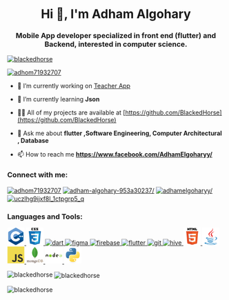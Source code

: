 <h1 align="center">Hi 👋, I'm Adham Algohary</h1>
<h3 align="center">Mobile App developer specialized in front end (flutter) and Backend, interested in computer science.</h3>

<p align="left"> <a href="https://github.com/ryo-ma/github-profile-trophy"><img src="https://github-profile-trophy.vercel.app/?username=blackedhorse" alt="blackedhorse" /></a> </p>

<p align="left"> <a href="https://twitter.com/adhom71932707" target="blank"><img src="https://img.shields.io/twitter/follow/adhom71932707?logo=twitter&style=for-the-badge" alt="adhom71932707" /></a> </p>

- 🔭 I’m currently working on [Teacher App](https://github.com/BlackedHorse/teach_app_ui)

- 🌱 I’m currently learning **Json**

- 👨‍💻 All of my projects are available at [https://github.com/BlackedHorse](https://github.com/BlackedHorse)

- 💬 Ask me about **flutter ,Software Engineering, Computer Architectural , Database**

- 📫 How to reach me **https://www.facebook.com/AdhamElgoharyy/**

<h3 align="left">Connect with me:</h3>
<p align="left">
<a href="https://twitter.com/adhom71932707" target="blank"><img align="center" src="https://raw.githubusercontent.com/rahuldkjain/github-profile-readme-generator/master/src/images/icons/Social/twitter.svg" alt="adhom71932707" height="30" width="40" /></a>
<a href="https://linkedin.com/in/adham-algohary-953a30237/" target="blank"><img align="center" src="https://raw.githubusercontent.com/rahuldkjain/github-profile-readme-generator/master/src/images/icons/Social/linked-in-alt.svg" alt="adham-algohary-953a30237/" height="30" width="40" /></a>
<a href="https://fb.com/adhamelgoharyy/" target="blank"><img align="center" src="https://raw.githubusercontent.com/rahuldkjain/github-profile-readme-generator/master/src/images/icons/Social/facebook.svg" alt="adhamelgoharyy/" height="30" width="40" /></a>
<a href="https://www.youtube.com/c/uczlhg9ijxf8l_1ctpgrp5_q" target="blank"><img align="center" src="https://raw.githubusercontent.com/rahuldkjain/github-profile-readme-generator/master/src/images/icons/Social/youtube.svg" alt="uczlhg9ijxf8l_1ctpgrp5_q" height="30" width="40" /></a>
</p>

<h3 align="left">Languages and Tools:</h3>
<p align="left"> <a href="https://www.w3schools.com/cpp/" target="_blank" rel="noreferrer"> <img src="https://raw.githubusercontent.com/devicons/devicon/master/icons/cplusplus/cplusplus-original.svg" alt="cplusplus" width="40" height="40"/> </a> <a href="https://www.w3schools.com/css/" target="_blank" rel="noreferrer"> <img src="https://raw.githubusercontent.com/devicons/devicon/master/icons/css3/css3-original-wordmark.svg" alt="css3" width="40" height="40"/> </a> <a href="https://dart.dev" target="_blank" rel="noreferrer"> <img src="https://www.vectorlogo.zone/logos/dartlang/dartlang-icon.svg" alt="dart" width="40" height="40"/> </a> <a href="https://www.figma.com/" target="_blank" rel="noreferrer"> <img src="https://www.vectorlogo.zone/logos/figma/figma-icon.svg" alt="figma" width="40" height="40"/> </a> <a href="https://firebase.google.com/" target="_blank" rel="noreferrer"> <img src="https://www.vectorlogo.zone/logos/firebase/firebase-icon.svg" alt="firebase" width="40" height="40"/> </a> <a href="https://flutter.dev" target="_blank" rel="noreferrer"> <img src="https://www.vectorlogo.zone/logos/flutterio/flutterio-icon.svg" alt="flutter" width="40" height="40"/> </a> <a href="https://git-scm.com/" target="_blank" rel="noreferrer"> <img src="https://www.vectorlogo.zone/logos/git-scm/git-scm-icon.svg" alt="git" width="40" height="40"/> </a> <a href="https://hive.apache.org/" target="_blank" rel="noreferrer"> <img src="https://www.vectorlogo.zone/logos/apache_hive/apache_hive-icon.svg" alt="hive" width="40" height="40"/> </a> <a href="https://www.w3.org/html/" target="_blank" rel="noreferrer"> <img src="https://raw.githubusercontent.com/devicons/devicon/master/icons/html5/html5-original-wordmark.svg" alt="html5" width="40" height="40"/> </a> <a href="https://www.java.com" target="_blank" rel="noreferrer"> <img src="https://raw.githubusercontent.com/devicons/devicon/master/icons/java/java-original.svg" alt="java" width="40" height="40"/> </a> <a href="https://developer.mozilla.org/en-US/docs/Web/JavaScript" target="_blank" rel="noreferrer"> <img src="https://raw.githubusercontent.com/devicons/devicon/master/icons/javascript/javascript-original.svg" alt="javascript" width="40" height="40"/> </a> <a href="https://www.mongodb.com/" target="_blank" rel="noreferrer"> <img src="https://raw.githubusercontent.com/devicons/devicon/master/icons/mongodb/mongodb-original-wordmark.svg" alt="mongodb" width="40" height="40"/> </a> <a href="https://nodejs.org" target="_blank" rel="noreferrer"> <img src="https://raw.githubusercontent.com/devicons/devicon/master/icons/nodejs/nodejs-original-wordmark.svg" alt="nodejs" width="40" height="40"/> </a> <a href="https://www.python.org" target="_blank" rel="noreferrer"> <img src="https://raw.githubusercontent.com/devicons/devicon/master/icons/python/python-original.svg" alt="python" width="40" height="40"/> </a> </p>

<p><img align="left" src="https://github-readme-stats.vercel.app/api/top-langs?username=blackedhorse&show_icons=true&locale=en&layout=compact" alt="blackedhorse" /></p>

<p>&nbsp;<img align="center" src="https://github-readme-stats.vercel.app/api?username=blackedhorse&show_icons=true&locale=en" alt="blackedhorse" /></p>

<p><img align="center" src="https://github-readme-streak-stats.herokuapp.com/?user=blackedhorse&" alt="blackedhorse" /></p>

